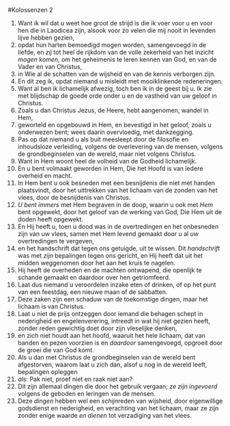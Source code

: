 #Kolossenzen 2
1. Want ik wil dat u weet hoe groot de strijd is die ik voer voor u en voor hen die in Laodicea zijn, alsook voor zo velen die mij nooit in levenden lijve hebben gezien,
2. opdat hun harten bemoedigd mogen worden, samengevoegd in de liefde, en *zij* tot heel de rijkdom van de volle zekerheid van het inzicht *mogen komen*, om het geheimenis te leren kennen van God, en van de Vader en van Christus,
3. in Wie al de schatten van de wijsheid en van de kennis verborgen zijn.
4. En dit zeg ik, opdat niemand u misleidt met mooiklinkende redeneringen.
5. Want al ben ik lichamelijk afwezig, toch ben ik in de geest bij u. Ik zie met blijdschap de goede orde onder u en de vastheid van uw geloof in Christus.
6. Zoals u dan Christus Jezus, de Heere, hebt aangenomen, wandel in Hem,
7. geworteld en opgebouwd in Hem, en bevestigd in het geloof, zoals u onderwezen bent; wees daarin overvloedig, met dankzegging.
8. Pas op dat niemand u als buit meesleept door de filosofie en inhoudsloze verleiding, volgens de overlevering van de mensen, volgens de grondbeginselen van de wereld, maar niet volgens Christus.
9. Want in Hem woont heel de volheid van de Godheid lichamelijk.
10. En u bent volmaakt geworden in Hem, Die het Hoofd is van iedere overheid en macht.
11. In Hem bent u ook besneden met een besnijdenis die niet met handen plaatsvindt, door het uittrekken van het lichaam van de zonden van het vlees, door de besnijdenis van Christus.
12. *U bent immers* met Hem begraven in de doop, waarin u ook met *Hem* bent opgewekt, door het geloof van de werking van God, Die Hem uit de doden heeft opgewekt.
13. En Hij heeft u, toen u dood was in de overtredingen en het onbesneden zijn van uw vlees, samen met Hem levend gemaakt door u al *uw* overtredingen te vergeven,
14. en het handschrift dat tegen ons getuigde, uit te wissen. Dit *handschrift* was met *zijn* bepalingen tegen ons gericht, en Hij heeft dat uit het midden weggenomen door het aan het kruis te nagelen.
15. Hij heeft de overheden en de machten ontwapend, die openlijk te schande gemaakt en daardoor over hen getriomfeerd.
16. Laat dus niemand u veroordelen inzake eten of drinken, of op het punt van een feestdag, een nieuwe maan of de sabbatten.
17. Deze zaken zijn een schaduw van de toekomstige dingen, maar het lichaam is van Christus.
18. Laat u niet de prijs ontzeggen door iemand die behagen schept in nederigheid en engelenverering, intreedt in wat hij niet gezien heeft, zonder reden gewichtig doet door zijn vleselijke denken,
19. en zich niet houdt aan het hoofd, waaruit het hele lichaam, dat van banden en pezen voorzien is en *daardoor* samengevoegd, opgroeit door de groei die van God komt.
20. Als u dan met Christus de grondbeginselen van de wereld bent afgestorven, waarom laat u zich dan, alsof u nog in de wereld leeft, bepalingen opleggen
21. *als*: Pak niet, proef niet en raak niet aan?
22. Dit zijn allemaal dingen die door het gebruik vergaan; *ze zijn ingevoerd* volgens de geboden en leringen van de mensen.
23. Deze *dingen* hebben wel een *schijn*reden van wijsheid, door eigenwillige godsdienst en nederigheid, en verachting van het lichaam, maar ze zijn zonder enige waarde *en dienen* tot verzadiging van het vlees.
